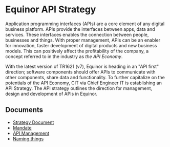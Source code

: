 # Equinor API Strategy

Application programming interfaces (APIs) are a core element of any digital business platform. APIs provide the interfaces between apps, data and services. These interfaces enables the connection between people, businesses and things. With proper management, APIs can be an enabler for innovation, faster development of digital products and new business models. This can positively affect the profitability of the company, a concept referred to in the industry as _the API Economy_. 

With the latest version of TR1621 (v7), Equinor is heading in an "API first" direction; software components should offer APIs to communicate with other components, share data and functionality. To further capitalize on the potentials of the API Economy, CIT via Chief Engineer IT is establishing an API Strategy. The API strategy outlines the direction for management, design and development of APIs in Equinor.


## Documents
* [Strategy Document](docs/strategy.md)
* [Mandate](docs/mandate.md)
* [API Management](docs/api_management.md)
* [Naming things](docs/naming.md)

